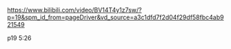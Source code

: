 https://www.bilibili.com/video/BV14T4y1z7sw/?p=19&spm_id_from=pageDriver&vd_source=a3c1dfd7f2d04f29df58fbc4ab921549

p19 5:26